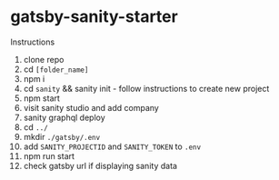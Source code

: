# gatsby-sanity-starter

Instructions

1. clone repo
2. cd `[folder_name]`
3. npm i
4. cd `sanity` && sanity init - follow instructions to create new project
5. npm start
6. visit sanity studio and add company
7. sanity graphql deploy
8. cd `../`
9. mkdir `./gatsby/.env`
10. add `SANITY_PROJECTID` and `SANITY_TOKEN` to `.env`
11. npm run start
12. check gatsby url if displaying sanity data
